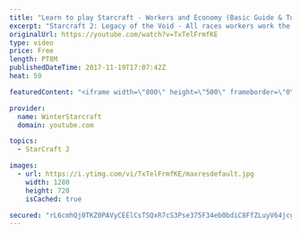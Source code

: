 ```yaml
---
title: "Learn to play Starcraft - Workers and Economy (Basic Guide & Tutorial)"
excerpt: "Starcraft 2: Legacy of the Void - All races workers work the same (mule notwithstanding!)  Wiki on mining: http://wiki.teamliquid.net/starcraft2/Mining_Minerals"
originalUrl: https://youtube.com/watch?v=TxTelFrmfKE
type: video
price: Free
length: PT8M
publishedDateTime: 2017-11-19T17:07:42Z
heat: 50

featuredContent: "<iframe width=\"800\" height=\"500\" frameborder=\"0\" src=\"https://www.youtube.com/embed/TxTelFrmfKE\" allow=\"accelerometer; autoplay; encrypted-media; gyroscope; picture-in-picture\" allowfullscreen></iframe>"

provider:
  name: WinterStarcraft
  domain: youtube.com

topics:
  - StarCraft 2

images:
  - url: https://i.ytimg.com/vi/TxTelFrmfKE/maxresdefault.jpg
    width: 1280
    height: 720
    isCached: true

secured: "rL6cmhQj0TKZ0PAVyCEElCsTSQxR7cS3Pse375F34eb0bdiC8FfZLuyV64jcgkwD5cU0pjUZSOVOOBnYHHK7v1MzAcOg0Gb9rdVW143rV37ZBRGYSEXgcsuE0k5nCwPaTTQOpkX9izr7ANqyHgWIHRwdXr3502Tm7uzSSi0MW1QaJA07/ytZrJruf9ZlBts6nsZSWYacIR/wpuVIxiFx2xDrBjBpCl8F6PfTYfb2z7IFkEAKvYE7cV3ZFtGsOrA5XOv1BDJpJXNsLaVIGUcOtkAwA8eYKcDbrQjBFcL6AAcT8HyKw7fOyBVO/USzxk2y8CH8l5URkT2fvj/Fo/VXCa9NnvrNfzovRiJvUR5/EgT3cEjorjnNF+7+JKPH6b6oBcEn3keZxYg1hsei9yJW5u7uikycLfHCKQ0kPzRvDjM=;x8Mv48Wl1gqWIpTnj4SmBg=="
---
```


